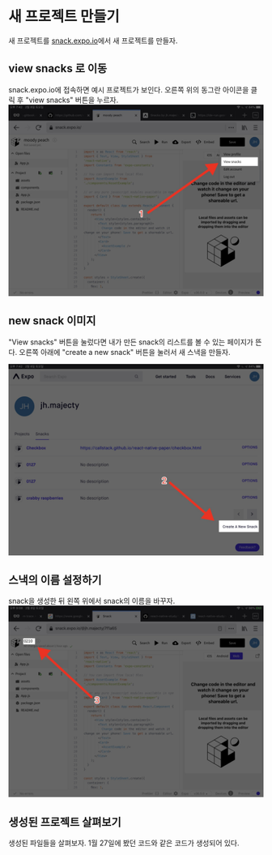 # 새 프로젝트 만들기

새 프로젝트를 [snack.expo.io](https://snack.expo.io)에서 새 프로젝트를 만들자.

## view snacks 로 이동

snack.expo.io에 접속하면 예시 프로젝트가 보인다. 오른쪽 위의 동그란 아이콘을 클릭 후 "view snacks" 버튼을 누르자.
![view snacks 버튼 누르기 이미지](./2-1-view-snacks.jpeg)

## new snack 이미지

"View snacks" 버튼을 눌렀다면 내가 만든 snack의 리스트를 볼 수 있는 페이지가 뜬다. 오른쪽 아래에 "create a new snack" 버튼을 눌러서 새 스낵을 만들자.

![create a new snack 버튼 누르기 이미지](./2-2-new-snack.jpeg)

## 스낵의 이름 설정하기

snack을 생성한 뒤 왼쪽 위에서 snack의 이름을 바꾸자.
![스낵 이름 바꾸기 이미지](./2-3-change-title.jpeg)

## 생성된 프로젝트 살펴보기

생성된 파일들을 살펴보자. 1월 27일에 봤던 코드와 같은 코드가 생성되어 있다.
